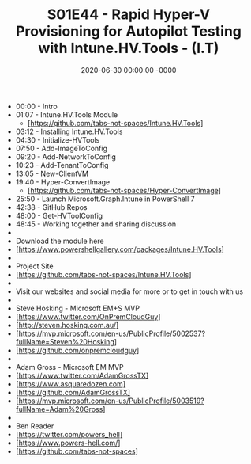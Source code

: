 ﻿---
layout: post
title: "S01E44 - Rapid Hyper-V Provisioning for Autopilot Testing with Intune.HV.Tools - (I.T)"
date: 2020-06-30 00:00:00 -0000
categories:
---

 * 00:00 - Intro 
 * 01:07 - Intune.HV.Tools Module
   - [https://github.com/tabs-not-spaces/Intune.HV.Tools]
 * 03:12 - Installing Intune.HV.Tools
 * 04:30 - Initialize-HVTools
 * 07:50 - Add-ImageToConfig
 * 09:20 - Add-NetworkToConfig
 * 10:23 - Add-TenantToConfig
 * 13:05 - New-ClientVM
 * 19:40 - Hyper-ConvertImage
   - [https://github.com/tabs-not-spaces/Hyper-ConvertImage]
 * 25:50 - Launch Microsoft.Graph.Intune in PowerShell 7
 * 42:38 - GitHub Repos
 * 48:00 - Get-HVToolConfig
 * 48:45 - Working together and sharing discussion 
 * 
 * Download the module here
 * [https://www.powershellgallery.com/packages/Intune.HV.Tools]
 * 
 * Project Site
 * [https://github.com/tabs-not-spaces/Intune.HV.Tools]
 * 
 * Visit our websites and social media for more or to get in touch with us
 * 
 * Steve Hosking - Microsoft EM+S MVP
 * [https://www.twitter.com/OnPremCloudGuy]
 * [http://steven.hosking.com.au/]
 * [https://mvp.microsoft.com/en-us/PublicProfile/5002537?fullName=Steven%20Hosking]
 * [https://github.com/onpremcloudguy]
 * 
 * Adam Gross - Microsoft EM MVP
 * [https://www.twitter.com/AdamGrossTX]
 * [https://www.asquaredozen.com]
 * [https://github.com/AdamGrossTX]
 * [https://mvp.microsoft.com/en-us/PublicProfile/5003519?fullName=Adam%20Gross]
 * 
 * Ben Reader
 * [https://twitter.com/powers_hell]
 * [https://www.powers-hell.com/]
 * [https://github.com/tabs-not-spaces]
